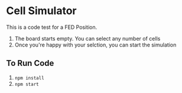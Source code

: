 # Cell Simulator
This is a code test for a FED Position. 

1. The board starts empty. You can select any number of cells
2. Once you're happy with your selction, you can start the simulation

## To Run Code
1. `npm install`
2. `npm start`
